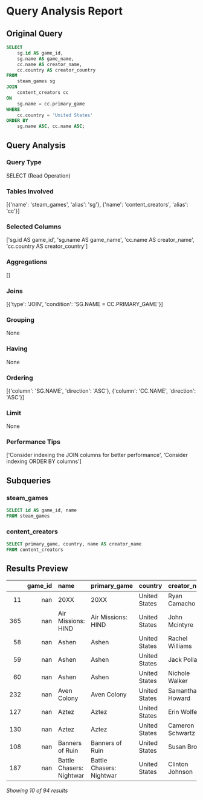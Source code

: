 # Query Analysis Report

## Original Query
```sql
SELECT 
    sg.id AS game_id,
    sg.name AS game_name,
    cc.name AS creator_name,
    cc.country AS creator_country
FROM 
    steam_games sg
JOIN 
    content_creators cc
ON 
    sg.name = cc.primary_game
WHERE 
    cc.country = 'United States'
ORDER BY 
    sg.name ASC, cc.name ASC;
```

## Query Analysis

### Query Type
SELECT (Read Operation)

### Tables Involved
[{'name': 'steam_games', 'alias': 'sg'}, {'name': 'content_creators', 'alias': 'cc'}]

### Selected Columns
['sg.id AS game_id', 'sg.name AS game_name', 'cc.name AS creator_name', 'cc.country AS creator_country']

### Aggregations
[]

### Joins
[{'type': 'JOIN', 'condition': 'SG.NAME = CC.PRIMARY_GAME'}]

### Grouping
None

### Having
None

### Ordering
[{'column': 'SG.NAME', 'direction': 'ASC'}, {'column': 'CC.NAME', 'direction': 'ASC'}]

### Limit
None

### Performance Tips
['Consider indexing the JOIN columns for better performance', 'Consider indexing ORDER BY columns']

## Subqueries

### steam_games
```sql
SELECT id AS game_id, name
FROM steam_games
```

### content_creators
```sql
SELECT primary_game, country, name AS creator_name
FROM content_creators
```

## Results Preview
|     |   game_id | name                     | primary_game             | country       | creator_name     |
|----:|----------:|:-------------------------|:-------------------------|:--------------|:-----------------|
|  11 |       nan | 20XX                     | 20XX                     | United States | Ryan Camacho Jr. |
| 365 |       nan | Air Missions: HIND       | Air Missions: HIND       | United States | John Mcintyre    |
|  58 |       nan | Ashen                    | Ashen                    | United States | Rachel Williams  |
|  59 |       nan | Ashen                    | Ashen                    | United States | Jack Pollard     |
|  60 |       nan | Ashen                    | Ashen                    | United States | Nichole Walker   |
| 232 |       nan | Aven Colony              | Aven Colony              | United States | Samantha Howard  |
| 127 |       nan | Aztez                    | Aztez                    | United States | Erin Wolfe       |
| 130 |       nan | Aztez                    | Aztez                    | United States | Cameron Schwartz |
| 108 |       nan | Banners of Ruin          | Banners of Ruin          | United States | Susan Brooks     |
| 187 |       nan | Battle Chasers: Nightwar | Battle Chasers: Nightwar | United States | Clinton Johnson  |

*Showing 10 of 94 results*
